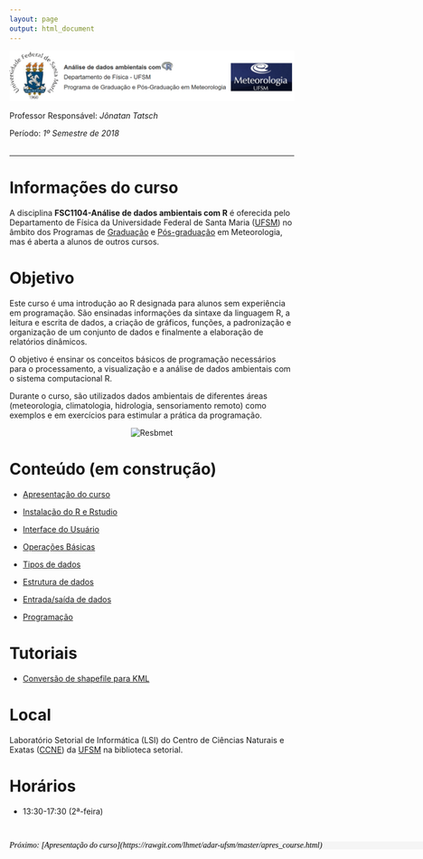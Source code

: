 ```yaml
---
layout: page
output: html_document
---
```



<p align="center">
  <img src="figs/adar.png" alt="Resbmet"/>
</p>

Professor Responsável: *Jônatan Tatsch*

Período: *1º Semestre de 2018*
<br/> 
<br/>

- - -

# Informações do curso

A disciplina **FSC1104-Análise de dados ambientais com R** é oferecida pelo Departamento de Física da Universidade Federal de Santa Maria ([UFSM](http://site.ufsm.br/)) no âmbito dos Programas de [Graduação](http://w3.ufsm.br/meteorologia/) e [Pós-graduação](http://w3.ufsm.br/meteorologia/pos/index.php) em Meteorologia, mas é aberta a alunos de outros cursos.

# Objetivo

Este curso é uma introdução ao R designada para alunos sem experiência em programação. São ensinadas informações da sintaxe da linguagem R, a leitura e escrita de dados, a criação de gráficos, funções, a padronização e organização de um conjunto de dados e finalmente a elaboração de relatórios dinâmicos.

O objetivo é ensinar os conceitos básicos de programação necessários para o processamento, a visualização e a análise de dados ambientais com o sistema computacional R. 

Durante o curso, são utilizados dados ambientais de diferentes áreas (meteorologia, climatologia, hidrologia, sensoriamento remoto) como exemplos e em exercícios para estimular a prática da programação.



<p align="center">
  <img src="https://media.giphy.com/media/vuWHlxaVPvyP6/giphy.gif" alt="Resbmet"/>
</p>

# Conteúdo (em construção)

- [Apresentação do curso](https://rawgit.com/lhmet/adar-ufsm/master/apres_course.html)

- [Instalação do R e Rstudio](https://rawgit.com/lhmet/adar-ufsm/master/1_Rinstall.html)

- [Interface do Usuário](https://rawgit.com/lhmet/adar-ufsm/master/2_InterfaceUsuario.html)

- [Operações Básicas](https://rawgit.com/lhmet/adar-ufsm/master/3_OperacoesBasicas.html)

- [Tipos de dados](https://rawgit.com/lhmet/adar-ufsm/master/4_TiposDeDados.html)

- [Estrutura de dados](https://rawgit.com/lhmet/adar-ufsm/master/5_EstruturaDeDados.html)

- [Entrada/saída de dados](https://rawgit.com/lhmet/adar-ufsm/master/6_EntradaDeDados.html)

- [Programação](https://rawgit.com/lhmet/adar-ufsm/master/7_Programacao.html)


# Tutoriais

- [Conversão de shapefile para KML](https://rawgit.com/lhmet/adar-ufsm/master/shapefile2kml.nb.html)


# Local

Laboratório Setorial de Informática (LSI) do Centro de Ciências Naturais e Exatas ([CCNE](http://w3.ufsm.br/ccne/)) da [UFSM](http://site.ufsm.br/) na biblioteca setorial.

# Horários

- 13:30-17:30 (2ª-feira)

<br/> 


<p style="font-family: verdana; font-size: 14px; font-style: italic; background: whitesmoke; color: black; line-height: 14px;width: 900px;">Próximo: [Apresentação do curso](https://rawgit.com/lhmet/adar-ufsm/master/apres_course.html)</p> 




 
 
